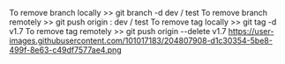 To remove branch locally >> git branch -d dev / test
To remove branch remotely >> git push origin : dev / test
To remove tag locally >> git tag -d v1.7
To remove tag remotely >> git push origin --delete v1.7
https://user-images.githubusercontent.com/101017183/204807908-d1c30354-5be8-499f-8e63-c49df7577ae4.png
